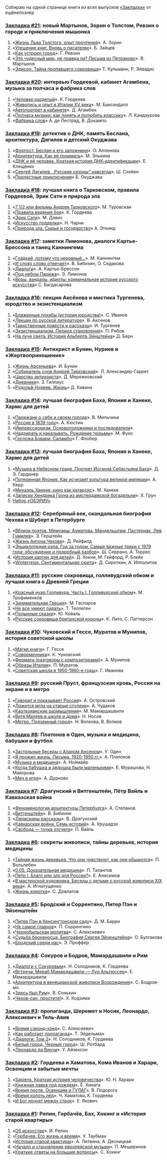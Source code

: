 <!-- Yandex.Metrika counter -->
<script type="text/javascript" >
   (function(m,e,t,r,i,k,a){m[i]=m[i]||function(){(m[i].a=m[i].a||[]).push(arguments)};
   m[i].l=1*new Date();k=e.createElement(t),a=e.getElementsByTagName(t)[0],k.async=1,k.src=r,a.parentNode.insertBefore(k,a)})
   (window, document, "script", "https://mc.yandex.ru/metrika/tag.js", "ym");

   ym(54428956, "init", {
        clickmap:true,
        trackLinks:true,
        accurateTrackBounce:true,
        webvisor:true
   });
</script>
<noscript><div><img src="https://mc.yandex.ru/watch/54428956" style="position:absolute; left:-9999px;" alt="" /></div></noscript>
<!-- /Yandex.Metrika counter -->

Собираю на одной странице книги из всех выпусков [«Закладки»](https://www.youtube.com/watch?v=cssTaTNOYRA&list=PLKQxqJVnCqzE6m06JQwfS7gknUPeND2YL) от ещёнепознер


### [Закладка #21](https://youtu.be/wHe_nY9jf2M): новый Мартынов, Зорин о Толстом, Ревзин о городе и приключения мышонка
1. «[Жизнь Льва Толстого: опыт прочтения](http://bit.ly/331VLtN)». А. Зорин
2. «[Утешение книг. Вновь о писателях](http://bit.ly/2vT0u4S)». Б. Зайцев
3. «[Как устроен город](http://bit.ly/2TzX8gk)». Г. Ревзин
4. «[Это чудесный мир, не правда ли? Письма из Петраково](http://bit.ly/2Isp5QZ)». В. Мартынов
5. «[Эдисон. Тайна пропавшего сокровища](http://bit.ly/39C6Sw5)» Т. Кульманн, Р. Эйвадис

### [Закладка #20](https://youtu.be/gw9i8zUM1tM): интервью Гордеевой, кабинет Агамбена, музыка за полчаса и фабрика слов
1. «[Человек раздетый](http://bit.ly/39wLb06)». К. Гордеева
2. «[Живопись и опыт в Италии XV века](http://bit.ly/3bEXb1j)». М. Баксандалл
3. «[Автопортрет в кабинете](http://bit.ly/2SNg75C)». Д. Агамбен
4. «[Полчаса музыки: как понять и полюбить классику](http://bit.ly/3bJRVJO)». Л. Кандаурова
5. «[Фабрика слов](http://bit.ly/2SQ2ySL)» А. де Лестрад, В. Докампо

### [Закладка #19](https://youtu.be/y3bzBTDu64M): детектив о ДНК, память Беслана, архитектура, Дягилев и детский Окуджава
1. «[Форпост. Беслан и его заложники](http://bit.ly/2u1D7p7)». О. Алленова
2. «[Архитектура. Как её понимать](http://bit.ly/31nHR4G)». М. Элькина
3. «[ДНК и её человек. Краткая история ДНК-идентификации](http://bit.ly/36UkqAW)». Е. Клещенко
4. «[Сергей Дягилев. „Русские сезоны“ навсегда](http://bit.ly/2GPYZGJ)». Ш. Схейен
5. «[Прелестные приключения](http://bit.ly/2GL4CFV)» Б. Окуджава

### [Закладка #18](https://youtu.be/IzshSOA3IgI): лучшая книга о Тарковском, правила Гордеевой, Эрик Сати и природа зла
1. «[7 1/2 или фильмы Андрея Тарковского](http://bit.ly/2EGMexb)». М. Туровская
2. «[Правила ведения боя](http://bit.ly/2MiTtj6)». К. Гордеева
3. «[Эрик Сати](http://bit.ly/2EMc2I2)». М. Дэвис
4. «[Искусство подделки](http://bit.ly/2PMnZ6Q)». Н. Чарни
5. «[Природа зла. Сырье и государство](http://bit.ly/35N0hgo)» А. Эткинд

### [Закладка #17](https://youtu.be/dpKqHod5q20): заметки Лимонова, диалоги Картье-Брессона и танец Каннингема
1. «[Гладкий, потому что неровный...](http://bit.ly/342wYou)». М. Каннингем
2. «[И слову слово отвечает](http://bit.ly/2q1VAzS)». В. Бибихин, О. Седакова
3. «[Диалоги](http://bit.ly/361xmG1)». А. Картье-Брессон
4. «[Под небом Парижа](http://bit.ly/353lx18)». Э. Лимонов
5. «[Воры, вандалы, идиоты: криминальная история русского искусства](http://bit.ly/2YuLdkF)» С. Багдасарова


### [Закладка #16](https://youtu.be/m9DEUwVKGyE): лекции Аксёнова и мистика Тургенева, юродство и экзистенциализм
1. «[Блаженные похабы (история юродства)](http://bit.ly/37AHkyM)». С. Иванов
2. «[Лекции по русской литературе](http://bit.ly/2KQAf3w)». В. Аксенов
3. «[Таинственные повести и рассказы](http://bit.ly/35FSd0L)». И. Тургенев
4. «[Экзистенциализм. Период становления](http://bit.ly/2KR8veZ)». П. Рябов
5. «[На луче света. История Альберта Эйнштейна](http://bit.ly/2QQ8pIq)» Д. Берн

### [Закладка #15](https://youtu.be/NbxZPpQx6So): Антихрист и Бунин, Нуриев и «Жертвоприношение»
1. «[Жизнь Арсеньева](http://bit.ly/32ztLfx)». И. Бунин
2. «[Собиратель снов Андрей Тарковский](http://bit.ly/33DoqF2)». Л. Александер-Гаррет
3. «[Царство антихриста](http://bit.ly/33A4eUz)». Д. Мережковский
4. «[Дневники](http://bit.ly/36Le3kJ)». З. Гиппиус
5. «[Рудольф Нуреев. Жизнь](http://bit.ly/36Ns1CJ)» Д. Кавана

### [Закладка #14](https://youtu.be/wSe22mwNt34): лучшая биография Баха, Япония и Ханеке, Хармс для детей
1. «[Парижане о себе и своем городе](http://bit.ly/2PpcSkK)». В. Мильчина
2. «[Россия в 1839 году](http://bit.ly/32XTqQ4)». А. Кюстин
3. «[Импрессионизм. Основоположники и последователи](http://bit.ly/2MUmVwB)». 
4. «[Надзирать и наказывать. Рождение тюрьмы](http://bit.ly/369cz3l)». М. Фуко 
5. «[Госпожа Бовари. Саламбо](http://bit.ly/2Pux6cV)» Г. Флобер 

### [Закладка #13](https://youtu.be/ZtKYne-PemQ): лучшая биография Баха, Япония и Ханеке, Хармс для детей
1. «[Музыка в Небесном граде. Портрет Иоганна Себастьяна Баха](http://bit.ly/2B9NPK2)». Д. Э. Гардинер 
2. «[Потерянная Япония. Как исчезает культура великой империи](http://bit.ly/2J1ZxLh)». А. Керр
3. «[Михаэль Ханеке: кино как катарсис](http://bit.ly/2BaAaCA)».  М. Ханеке
4. «[Записки Хендрика Груна из амстердамской богадельни](http://bit.ly/2Meo1CE)». Х. Грун
5. [Набор «ОБЭРИУ»](http://bit.ly/2pe70jh)

### [Закладка #12](https://youtu.be/oEiLENNRlts): Серебряный век, скандальная биография Чехова и Шуберт в Петербурге
1. «[Вблизи поэтов. Мемуары: Ахматова, Мандельштам, Пастернак, Лев Гумилев](https://bit.ly/2mGGvlD)». Э. Герштейн
2. «[Жизнь Антона Чехова](https://bit.ly/2Lg56Jq)». Д. Рейфилд
3. «[Энциклопедия рэпа. Год за годом. Самые важные треки c 1979 года: обсуждение и подробный разбор](https://bit.ly/2nEJ8Vc)». Ш. Серрано, А. Торрес
4. «[История картин для детей](https://bit.ly/2olEQCd)». Д. Хокни, М. Гейфорд, Р. Блейк
5. «[Winterreise. Сентиментальная сюита](https://bit.ly/2nHXCU6)». Д. Сироткин, А. Ипполитов

### [Закладка #11](https://youtu.be/cmLk-oNJp4M): русские сокровища, голливудский обком и лучшая книга о Древней Греции
1. «[Красный нуар Голливуда. Часть I. Голливудский обком](http://bit.ly/2lVldzG)». М. Трофименков
2. «[Занимательная Греция](http://bit.ly/2kiKrI1)». М. Гаспаров 
3. «[Не все умеют падать](http://bit.ly/2FbjvS7)». Т. Теллеген
4. «[Полынные сказки](http://bit.ly/2maC1Ts)». Ю. Коваль
5. «[Русские сокровища британской короны](http://bit.ly/2mcUjn3)». К. Лито, С. Паттерсон

### [Закладка #10](https://youtu.be/-H1y88HQ72g): Чуковский и Гессе, Муратов и Мунипов, история советской школы
1. «[Магия книги](http://bit.ly/2Uw5ggV)». Г. Гессе
2. «[Современники](http://bit.ly/2ZyOGmk)». К. Чуковский
3. «[Фермата (разговоры с композиторами)](http://bit.ly/2NJEpwg)». А. Мунипов
4. «[Образы Италии](http://bit.ly/2zgY0LX)». П. Муратов
5. «[Советская школа в 1950-1960-е годы](http://bit.ly/30Lqs4F)». Г. Иванова

### [Закладка #9](https://youtu.be/GUv576MNn_I): русский Пруст, французская кровь, Россия на экране и в метро
1. «[Говорит и показывает Россия](http://bit.ly/2TGxxAT)». А. Островский
2. «[Ложится мгла на старые ступени](http://bit.ly/33DLEeV)». А. Чудаков
3. «[Картезианские размышления](http://bit.ly/33CoZj3)». М. Мамардашвили
4. «[Витя Малеев в школе и дома](http://bit.ly/31RXLTT)». Н. Носов
5. «[Метро. Подземный город](http://bit.ly/2Zl7hRX)». Н. Волкова, В. Волков

### [Закладка #8](https://youtu.be/lxfw11nHpBU): Платонов и Оден, музыка и медицина, бабушки и футбол
1. «[Застольные беседы с Аланом Ансеном](http://bit.ly/2YuWoNP)». У. Оден
2. «[Я прожил жизнь. Письма. 1920-1950 гг.](http://bit.ly/2M0ilNL)». А. Платонов
3. «[Музыка и медицина](http://bit.ly/2OFBEOO)». А. Ноймайр
4. «[Когда бабушка и дедушка были маленькими](http://bit.ly/2KlMNyM)». Е. Мурашова, Н. Майорова
5. «[Мяч в игре](http://bit.ly/2YJR5t4)». А. Дурново

### [Закладка #7](https://youtu.be/KwDRyqNEwKY): Драгунский и Витгенштейн, Пётр Вайль и Кавказская война
1. «[Феноменология архитектуры Петербурга](http://bit.ly/2y0OeNf)». А. Степанов
2. «[Витгенштейн](http://bit.ly/2Z6gqKG)». В. Бибихин
3. «[Денискины рассказы](http://bit.ly/2XRCegq)». В. Драгунский
4. «[Кавказская война. Семь историй](http://bit.ly/2J9P54M)». А. Урушадзе
5. «[Свобода — точка отсчета](http://bit.ly/2y1O2xk)». П. Вайль

### [Закладка #6](https://youtu.be/4dSCpYNKdHY): секреты живописи, тайны деревьев, история медицины
1. «[Тайная жизнь деревьев. Что они чувствуют, как они общаются](http://bit.ly/30jjRO8)». П. Вольлебен
2. «[0,05. Доказательная медицина](http://bit.ly/2Xw8YvI)». П. Талантов
3. «[Петр I. Благо или зло для России?](http://bit.ly/2S0pfCW)». Е. Анисимов
4. «[В мастерской художника. Беседы с детьми о русской живописи XIX века](http://bit.ly/2XQLeBJ)». А. Игнатущенко
5. «[Жизнь коротка](http://bit.ly/2Jk4FLi)». С. Довлатов

### [Закладка #5](https://youtu.be/X1COVohJy68): Бродский и Соррентино, Питер Пэн и Эйзенштейн
1. «[Питер Пэн в Кенсингтонском саду](http://bit.ly/2FFpNJJ)». Д. М. Барри
2. «[Не самое главное](http://bit.ly/2ICsWfa)». П. Соррентино
3. «[Чернобыльская молитва](http://bit.ly/2WYAmx2)». С. Алексиевич
4. «[Судьба броненосца. Биография Сергея Эйзенштейна](http://bit.ly/2x9x4wv)». О. Булгакова
5. «[Бродский среди нас](http://bit.ly/2IDidkD)». Э. Проффер

### [Закладка #4](https://youtu.be/qTjjxZP9pQc): Сокуров и Бодров, Мамардашвили и Рим
1. «[Диалоги с Сокуровым](http://bit.ly/2KCkYDZ)». Н. Солодников, К. Гордеева
2. «[Встреча: Мераб Мамардашвили — Луи Альтюссер](http://bit.ly/2IqHhtK)». Е. Мамардашвили
3. «[Архитектура в венецианской живописи Возрождения](http://bit.ly/2MC9d31)». С. Бодров-мл.
4. «[Здесь был Рим](http://bit.ly/2EZTV23)». В. Сонькин
5. «[Чехов-сан, простите!](http://bit.ly/2WWwIrw)». Х. Кодзима

### [Закладка #3](https://youtu.be/ttgJGjMVq34): пропаганда, Шеремет и Носик, Леонардо, Алексиевич и Тель-Авив
1. «[Время сэконд-хэнд](http://bit.ly/2HP7keU)». С. Алексиевич
2. «[Как работает пропаганда](http://bit.ly/2HOYGNr)». Т. Эйдельман
3. «[Диалоги. Том 2](http://bit.ly/2wzs7g8)». Н. Солодников, К. Гордеева
4. «[Белый город. Черный город](http://bit.ly/2EP1IzD)». Ш. Ротбард
5. «[Леонардо да Винчи](http://bit.ly/2JRMnCl)». У. Айзексон

### [Закладка #2](https://youtu.be/hlvqpaeTe5I): Гордеева и Хаматова, Кома Иванов и Харари, Освенцим и забытые мечты
1. «[Sapiens. Краткая история человечества](http://bit.ly/2EBdzRs)». Ю. Н. Харари
2. «[Книжная лавка под дождем](http://bit.ly/2HVFc90)». Ё. Хината
3. «[Время после. Освенцим и ГУЛАГ](http://bit.ly/2wlTwCg)». В. Подорога
4. «[Время колоть лёд](http://bit.ly/2WqoMhY)». Ч. Хаматова, К. Гордеева
5. «[И Бог ночует между строк](http://bit.ly/2HFeliE)». Е. Якович

### [Закладка #1](https://youtu.be/cssTaTNOYRA): Репин, Горбачёв, Бах, Хокинг и «История старой квартиры»
1. «[Об искусстве](http://bit.ly/2JOFaSN)». И. Репин
2. «[Горбачев. Его жизнь и время](http://bit.ly/2Yzmg6D)». У. Таубман
3. «[История старой квартиры](http://bit.ly/2VzS2OQ)». А. Литвина, А. Десницкая
4. «[Начало и становление европейской музыки](http://bit.ly/2Qa2dIU)». П. Мещеринов
5. «[Краткие ответы на большие вопросы](http://bit.ly/2HIVF0e)». С. Хокинг
